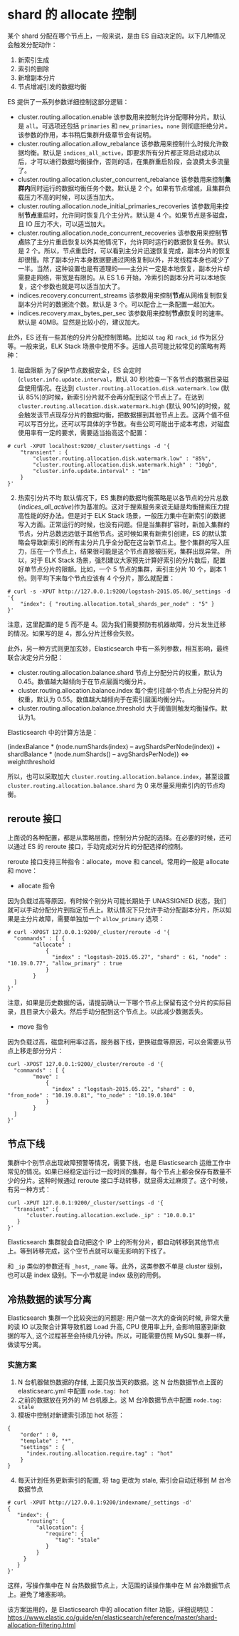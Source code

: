 # shard 的 allocate 控制

某个 shard 分配在哪个节点上，一般来说，是由 ES 自动决定的。以下几种情况会触发分配动作：

1. 新索引生成
2. 索引的删除
3. 新增副本分片
4. 节点增减引发的数据均衡

ES 提供了一系列参数详细控制这部分逻辑：

* cluster.routing.allocation.enable
  该参数用来控制允许分配哪种分片。默认是 `all`。可选项还包括 `primaries` 和 `new_primaries`。`none` 则彻底拒绝分片。该参数的作用，本书稍后集群升级章节会有说明。
* cluster.routing.allocation.allow_rebalance
  该参数用来控制什么时候允许数据均衡。默认是 `indices_all_active`，即要求所有分片都正常启动成功以后，才可以进行数据均衡操作，否则的话，在集群重启阶段，会浪费太多流量了。
* cluster.routing.allocation.cluster_concurrent_rebalance
  该参数用来控制**集群内**同时运行的数据均衡任务个数。默认是 2 个。如果有节点增减，且集群负载压力不高的时候，可以适当加大。
* cluster.routing.allocation.node_initial_primaries_recoveries
  该参数用来控制**节点**重启时，允许同时恢复几个主分片。默认是 4 个。如果节点是多磁盘，且 IO 压力不大，可以适当加大。
* cluster.routing.allocation.node_concurrent_recoveries
  该参数用来控制**节点**除了主分片重启恢复以外其他情况下，允许同时运行的数据恢复任务。默认是 2 个。所以，节点重启时，可以看到主分片迅速恢复完成，副本分片的恢复却很慢。除了副本分片本身数据要通过网络复制以外，并发线程本身也减少了一半。当然，这种设置也是有道理的——主分片一定是本地恢复，副本分片却需要走网络，带宽是有限的。从 ES 1.6 开始，冷索引的副本分片可以本地恢复，这个参数也就是可以适当加大了。
* indices.recovery.concurrent_streams
  该参数用来控制**节点**从网络复制恢复副本分片时的数据流个数。默认是 3 个。可以配合上一条配置一起加大。
* indices.recovery.max_bytes_per_sec
  该参数用来控制**节点**恢复时的速率。默认是 40MB。显然是比较小的，建议加大。

此外，ES 还有一些其他的分片分配控制策略。比如以 `tag` 和 `rack_id` 作为区分等。一般来说，ELK Stack 场景中使用不多。运维人员可能比较常见的策略有两种：

1. 磁盘限额
   为了保护节点数据安全，ES 会定时(`cluster.info.update.interval`，默认 30 秒)检查一下各节点的数据目录磁盘使用情况。在达到 `cluster.routing.allocation.disk.watermark.low` (默认 85%)的时候，新索引分片就不会再分配到这个节点上了。在达到 `cluster.routing.allocation.disk.watermark.high` (默认 90%)的时候，就会触发该节点现存分片的数据均衡，把数据挪到其他节点上去。这两个值不但可以写百分比，还可以写具体的字节数。有些公司可能出于成本考虑，对磁盘使用率有一定的要求，需要适当抬高这个配置：

```
# curl -XPUT localhost:9200/_cluster/settings -d '{
    "transient" : {
        "cluster.routing.allocation.disk.watermark.low" : "85%",
        "cluster.routing.allocation.disk.watermark.high" : "10gb",
        "cluster.info.update.interval" : "1m"
    }
}'
```

2. 热索引分片不均
   默认情况下，ES 集群的数据均衡策略是以各节点的分片总数(*indices_all_active*)作为基准的。这对于搜索服务来说无疑是均衡搜索压力提高性能的好办法。但是对于 ELK Stack 场景，一般压力集中在新索引的数据写入方面。正常运行的时候，也没有问题。但是当集群扩容时，新加入集群的节点，分片总数远远低于其他节点。这时候如果有新索引创建，ES 的默认策略会导致新索引的所有主分片几乎全分配在这台新节点上。整个集群的写入压力，压在一个节点上，结果很可能是这个节点直接被压死，集群出现异常。
   所以，对于 ELK Stack 场景，强烈建议大家预先计算好索引的分片数后，配置好单节点分片的限额。比如，一个 5 节点的集群，索引主分片 10 个，副本 1 份。则平均下来每个节点应该有 4 个分片，那么就配置：

```
# curl -s -XPUT http://127.0.0.1:9200/logstash-2015.05.08/_settings -d '{
    "index": { "routing.allocation.total_shards_per_node" : "5" }
}'
```

注意，这里配置的是 5 而不是 4。因为我们需要预防有机器故障，分片发生迁移的情况。如果写的是 4，那么分片迁移会失败。

此外，另一种方式则更加玄妙，Elasticsearch 中有一系列参数，相互影响，最终联合决定分片分配：

* cluster.routing.allocation.balance.shard
  节点上分配分片的权重，默认为 0.45。数值越大越倾向于在节点层面均衡分片。
* cluster.routing.allocation.balance.index
  每个索引往单个节点上分配分片的权重，默认为 0.55。数值越大越倾向于在索引层面均衡分片。
* cluster.routing.allocation.balance.threshold
  大于阈值则触发均衡操作。默认为1。

Elasticsearch 中的计算方法是：

(indexBalance * (node.numShards(index) – avgShardsPerNode(index)) + shardBalance * (node.numShards() – avgShardsPerNode)) <=> weightthreshold

所以，也可以采取加大 `cluster.routing.allocation.balance.index`，甚至设置 `cluster.routing.allocation.balance.shard` 为 0 来尽量采用索引内的节点均衡。

## reroute 接口

上面说的各种配置，都是从策略层面，控制分片分配的选择。在必要的时候，还可以通过 ES 的 reroute 接口，手动完成对分片的分配选择的控制。

reroute 接口支持三种指令：allocate，move 和 cancel。常用的一般是 allocate 和 move：

* allocate 指令

因为负载过高等原因，有时候个别分片可能长期处于 UNASSIGNED 状态，我们就可以手动分配分片到指定节点上。默认情况下只允许手动分配副本分片，所以如果是主分片故障，需要单独加一个 `allow_primary` 选项：

```
# curl -XPOST 127.0.0.1:9200/_cluster/reroute -d '{
  "commands" : [ {
        "allocate" :
            {
              "index" : "logstash-2015.05.27", "shard" : 61, "node" : "10.19.0.77", "allow_primary" : true
            }
        }
  ]
}'
```

注意，如果是历史数据的话，请提前确认一下哪个节点上保留有这个分片的实际目录，且目录大小最大。然后手动分配到这个节点上。以此减少数据丢失。

* move 指令

因为负载过高，磁盘利用率过高，服务器下线，更换磁盘等原因，可以会需要从节点上移走部分分片：

```
curl -XPOST 127.0.0.1:9200/_cluster/reroute -d '{
  "commands" : [ {
        "move" :
            {
              "index" : "logstash-2015.05.22", "shard" : 0, "from_node" : "10.19.0.81", "to_node" : "10.19.0.104"
            }
        }
  ]
}'
```

## 节点下线

集群中个别节点出现故障预警等情况，需要下线，也是 Elasticsearch 运维工作中常见的情况。如果已经稳定运行过一段时间的集群，每个节点上都会保存有数量不少的分片。这种时候通过 reroute 接口手动转移，就显得太过麻烦了。这个时候，有另一种方式：

```
curl -XPUT 127.0.0.1:9200/_cluster/settings -d '{
  "transient" :{
      "cluster.routing.allocation.exclude._ip" : "10.0.0.1"
   }
}'
```

Elasticsearch 集群就会自动把这个 IP 上的所有分片，都自动转移到其他节点上。等到转移完成，这个空节点就可以毫无影响的下线了。

和 `_ip` 类似的参数还有 `_host`, `_name` 等。此外，这类参数不单是 cluster 级别，也可以是 index 级别。下一小节就是 index 级别的用例。

## 冷热数据的读写分离

Elasticsearch 集群一个比较突出的问题是: 用户做一次大的查询的时候, 非常大量的读 IO 以及聚合计算导致机器 Load 升高, CPU 使用率上升, 会影响阻塞到新数据的写入, 这个过程甚至会持续几分钟。所以，可能需要仿照 MySQL 集群一样，做读写分离。

### 实施方案

1. N 台机器做热数据的存储, 上面只放当天的数据。这 N 台热数据节点上面的 elasticsearc.yml 中配置 `node.tag: hot`
2. 之前的数据放在另外的 M 台机器上。这 M 台冷数据节点中配置 `node.tag: stale`
3. 模板中控制对新建索引添加 hot 标签：
```
{
    "order" : 0,
    "template" : "*",
    "settings" : {
      "index.routing.allocation.require.tag" : "hot"
    }
}
```
4. 每天计划任务更新索引的配置, 将 tag 更改为 stale, 索引会自动迁移到 M 台冷数据节点
```
# curl -XPUT http://127.0.0.1:9200/indexname/_settings -d'
{
   "index": {
      "routing": {
         "allocation": {
            "require": {
               "tag": "stale"
            }
         }
     }
   }
}'
```

这样，写操作集中在 N 台热数据节点上，大范围的读操作集中在 M 台冷数据节点上。避免了堵塞影响。

该方案运用的，是 Elasticsearch 中的 allocation filter 功能，详细说明见：<https://www.elastic.co/guide/en/elasticsearch/reference/master/shard-allocation-filtering.html>
